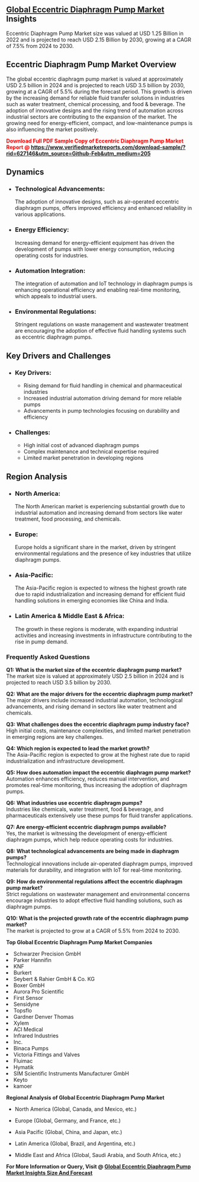 <h2><a href="https://www.verifiedmarketreports.com/download-sample/?rid=627146&amp;utm_source=Github&amp;utm_medium=205" target="_blank">Global Eccentric Diaphragm Pump Market</a> Insights</h2><p>Eccentric Diaphragm Pump Market size was valued at USD 1.25 Billion in 2022 and is projected to reach USD 2.15 Billion by 2030, growing at a CAGR of 7.5% from 2024 to 2030.</p><p> <h2>Eccentric Diaphragm Pump Market Overview</h2> <p>The global eccentric diaphragm pump market is valued at approximately USD 2.5 billion in 2024 and is projected to reach USD 3.5 billion by 2030, growing at a CAGR of 5.5% during the forecast period. This growth is driven by the increasing demand for reliable fluid transfer solutions in industries such as water treatment, chemical processing, and food & beverage. The adoption of innovative designs and the rising trend of automation across industrial sectors are contributing to the expansion of the market. The growing need for energy-efficient, compact, and low-maintenance pumps is also influencing the market positively.</p> <p><strong><p><span class=""><span style="color: #ff0000;"><strong>Download Full PDF Sample Copy of Eccentric Diaphragm Pump Market Report</strong> @ </span><a href="https://www.verifiedmarketreports.com/download-sample/?rid=627146&amp;utm_source=Github-Feb&amp;utm_medium=205" target="_blank">https://www.verifiedmarketreports.com/download-sample/?rid=627146&amp;utm_source=Github-Feb&amp;utm_medium=205</a></span></p></strong></p> <h2>Dynamics</h2> <ul> <li><h3>Technological Advancements:</h3> The adoption of innovative designs, such as air-operated eccentric diaphragm pumps, offers improved efficiency and enhanced reliability in various applications.</li> <li><h3>Energy Efficiency:</h3> Increasing demand for energy-efficient equipment has driven the development of pumps with lower energy consumption, reducing operating costs for industries.</li> <li><h3>Automation Integration:</h3> The integration of automation and IoT technology in diaphragm pumps is enhancing operational efficiency and enabling real-time monitoring, which appeals to industrial users.</li> <li><h3>Environmental Regulations:</h3> Stringent regulations on waste management and wastewater treatment are encouraging the adoption of effective fluid handling systems such as eccentric diaphragm pumps.</li> </ul> <h2>Key Drivers and Challenges</h2> <ul> <li><h3>Key Drivers:</h3> <ul> <li>Rising demand for fluid handling in chemical and pharmaceutical industries</li> <li>Increased industrial automation driving demand for more reliable pumps</li> <li>Advancements in pump technologies focusing on durability and efficiency</li> </ul> </li> <li><h3>Challenges:</h3> <ul> <li>High initial cost of advanced diaphragm pumps</li> <li>Complex maintenance and technical expertise required</li> <li>Limited market penetration in developing regions</li> </ul> </li> </ul> <h2>Region Analysis</h2> <ul> <li><h3>North America:</h3> The North American market is experiencing substantial growth due to industrial automation and increasing demand from sectors like water treatment, food processing, and chemicals.</li> <li><h3>Europe:</h3> Europe holds a significant share in the market, driven by stringent environmental regulations and the presence of key industries that utilize diaphragm pumps.</li> <li><h3>Asia-Pacific:</h3> The Asia-Pacific region is expected to witness the highest growth rate due to rapid industrialization and increasing demand for efficient fluid handling solutions in emerging economies like China and India.</li> <li><h3>Latin America & Middle East & Africa:</h3> The growth in these regions is moderate, with expanding industrial activities and increasing investments in infrastructure contributing to the rise in pump demand.</li> </ul> <h3>Frequently Asked Questions</h3> <p><strong>Q1: What is the market size of the eccentric diaphragm pump market?</strong><br> The market size is valued at approximately USD 2.5 billion in 2024 and is projected to reach USD 3.5 billion by 2030.</p> <p><strong>Q2: What are the major drivers for the eccentric diaphragm pump market?</strong><br> The major drivers include increased industrial automation, technological advancements, and rising demand in sectors like water treatment and chemicals.</p> <p><strong>Q3: What challenges does the eccentric diaphragm pump industry face?</strong><br> High initial costs, maintenance complexities, and limited market penetration in emerging regions are key challenges.</p> <p><strong>Q4: Which region is expected to lead the market growth?</strong><br> The Asia-Pacific region is expected to grow at the highest rate due to rapid industrialization and infrastructure development.</p> <p><strong>Q5: How does automation impact the eccentric diaphragm pump market?</strong><br> Automation enhances efficiency, reduces manual intervention, and promotes real-time monitoring, thus increasing the adoption of diaphragm pumps.</p> <p><strong>Q6: What industries use eccentric diaphragm pumps?</strong><br> Industries like chemicals, water treatment, food & beverage, and pharmaceuticals extensively use these pumps for fluid transfer applications.</p> <p><strong>Q7: Are energy-efficient eccentric diaphragm pumps available?</strong><br> Yes, the market is witnessing the development of energy-efficient diaphragm pumps, which help reduce operating costs for industries.</p> <p><strong>Q8: What technological advancements are being made in diaphragm pumps?</strong><br> Technological innovations include air-operated diaphragm pumps, improved materials for durability, and integration with IoT for real-time monitoring.</p> <p><strong>Q9: How do environmental regulations affect the eccentric diaphragm pump market?</strong><br> Strict regulations on wastewater management and environmental concerns encourage industries to adopt effective fluid handling solutions, such as diaphragm pumps.</p> <p><strong>Q10: What is the projected growth rate of the eccentric diaphragm pump market?</strong><br> The market is projected to grow at a CAGR of 5.5% from 2024 to 2030.</p> </p><p><strong>Top Global Eccentric Diaphragm Pump Market Companies</strong></p><div data-test-id=""><p><li>Schwarzer Precision GmbH</li><li> Parker Hannifin</li><li> KNF</li><li> Burkert</li><li> Seybert & Rahier GmbH & Co. KG</li><li> Boxer GmbH</li><li> Aurora Pro Scientific</li><li> First Sensor</li><li> Sensidyne</li><li> Topsflo</li><li> Gardner Denver Thomas</li><li> Xylem</li><li> ACI Medical</li><li> Infrared Industries</li><li> Inc.</li><li> Binaca Pumps</li><li> Victoria Fittings and Valves</li><li> Fluimac</li><li> Hymatik</li><li> SIM Scientific Instruments Manufacturer GmbH</li><li> Keyto</li><li> kamoer</li></p><div><strong>Regional Analysis of&nbsp;Global Eccentric Diaphragm Pump Market</strong></div><ul><li dir="ltr"><p dir="ltr">North America&nbsp;(Global, Canada, and Mexico, etc.)</p></li><li dir="ltr"><p dir="ltr">Europe (Global, Germany, and France, etc.)</p></li><li dir="ltr"><p dir="ltr">Asia Pacific&nbsp;(Global, China, and Japan, etc.)</p></li><li dir="ltr"><p dir="ltr">Latin America&nbsp;(Global, Brazil, and Argentina, etc.)</p></li><li dir="ltr">Middle East and Africa&nbsp;(Global, Saudi Arabia, and South Africa, etc.)</li></ul><p><strong>For More Information or Query, Visit @&nbsp;</strong><strong><a href="https://www.verifiedmarketreports.com/product/eccentric-diaphragm-pump-market/?utm_source=Github&amp;utm_medium=205" target="_blank">Global Eccentric Diaphragm Pump Market Insights Size And Forecast</a></strong></p></div>
